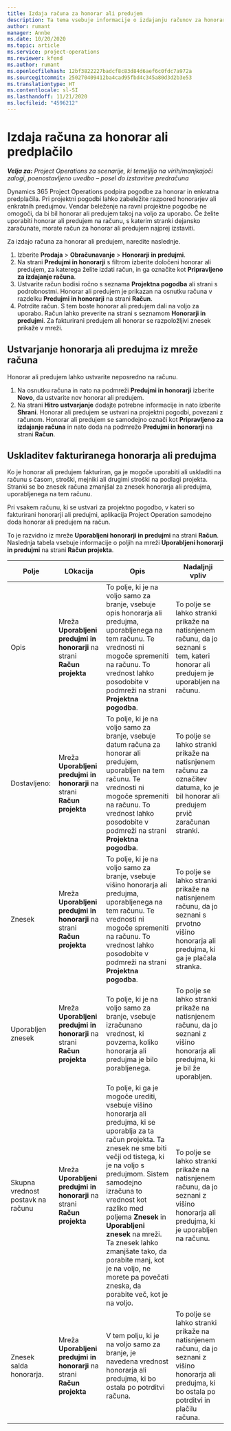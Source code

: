 ```yaml
---
title: Izdaja računa za honorar ali predujem
description: Ta tema vsebuje informacije o izdajanju računov za honorar ali predujem v aplikaciji Project Operations.
author: rumant
manager: Annbe
ms.date: 10/20/2020
ms.topic: article
ms.service: project-operations
ms.reviewer: kfend
ms.author: rumant
ms.openlocfilehash: 12bf3822227badcf8c83d84d6aef6c0fdc7a972a
ms.sourcegitcommit: 250270409412ba4cad95fbd4c345a80d3d2b3e53
ms.translationtype: HT
ms.contentlocale: sl-SI
ms.lasthandoff: 11/21/2020
ms.locfileid: "4596212"
---
```

# <a name="invoice-a-retainer-or-an-advance"></a>Izdaja računa za honorar ali predplačilo

_**Velja za:** Project Operations za scenarije, ki temeljijo na virih/manjkajoči zalogi, poenostavljeno uvedbo – posel do izstavitve predračuna_

Dynamics 365 Project Operations podpira pogodbe za honorar in enkratna predplačila. Pri projektni pogodbi lahko zabeležite razpored honorarjev ali enkratnih predujmov. Vendar beleženje na ravni projektne pogodbe ne omogoči, da bi bil honorar ali predujem takoj na voljo za uporabo. Če želite uporabiti honorar ali predujem na računu, s katerim stranki dejansko zaračunate, morate račun za honorar ali predujem najprej izstaviti.

Za izdajo računa za honorar ali predujem, naredite naslednje.

1. Izberite **Prodaja** > **Obračunavanje** > **Honorarji in predujmi**. 
2. Na strani **Predujmi in honorarji** s filtrom izberite določeni honorar ali predujem, za katerega želite izdati račun, in ga označite kot **Pripravljeno za izdajanje računa**.
3. Ustvarite račun bodisi ročno s seznama **Projektna pogodba** ali strani s podrobnostmi. Honorar ali predujem je prikazan na osnutku računa v razdelku **Predujmi in honorarji** na strani **Račun**.
4. Potrdite račun. S tem boste honorar ali predujem dali na voljo za uporabo. Račun lahko preverite na strani s seznamom **Honorarji in predujmi**. Za fakturirani predujem ali honorar se razpoložljivi znesek prikaže v mreži.

## <a name="create-a-retainer-or-advance-from-the-invoice-grid"></a>Ustvarjanje honorarja ali predujma iz mreže računa

Honorar ali predujem lahko ustvarite neposredno na računu.

1. Na osnutku računa in nato na podmreži **Predujmi in honorarji** izberite **Novo**, da ustvarite nov honorar ali predujem. 
2. Na strani **Hitro ustvarjanje** dodajte potrebne informacije in nato izberite **Shrani**. Honorar ali predujem se ustvari na projektni pogodbi, povezani z računom. Honorar ali predujem se samodejno označi kot **Pripravljeno za izdajanje računa** in nato doda na podmrežo **Predujmi in honorarji** na strani **Račun**.

## <a name="reconcile-an-invoiced-retainer-or-advance"></a>Uskladitev fakturiranega honorarja ali predujma

Ko je honorar ali predujem fakturiran, ga je mogoče uporabiti ali uskladiti na računu s časom, stroški, mejniki ali drugimi stroški na podlagi projekta. Stranki se bo znesek računa zmanjšal za znesek honorarja ali predujma, uporabljenega na tem računu.

Pri vsakem računu, ki se ustvari za projektno pogodbo, v kateri so fakturirani honorarji ali predujmi, aplikacija Project Operation samodejno doda honorar ali predujem na račun.

To je razvidno iz mreže **Uporabljeni honorarji in predujmi** na strani **Račun**. Naslednja tabela vsebuje informacije o poljih na mreži **Uporabljeni honorarji in predujmi** na strani **Račun projekta**.

| Polje | LOkacija | Opis | Nadaljnji vpliv |
| --- | --- | --- | --- |
| Opis | Mreža **Uporabljeni predujmi in honorarji** na strani **Račun projekta** |To polje, ki je na voljo samo za branje, vsebuje opis honorarja ali predujma, uporabljenega na tem računu. Te vrednosti ni mogoče spremeniti na računu. To vrednost lahko posodobite v podmreži na strani **Projektna pogodba**. | To polje se lahko stranki prikaže na natisnjenem računu, da jo seznani s tem, kateri honorar ali predujem je uporabljen na računu. |
| Dostavljeno: | Mreža **Uporabljeni predujmi in honorarji** na strani **Račun projekta**  | To polje, ki je na voljo samo za branje, vsebuje datum računa za honorar ali predujem, uporabljen na tem računu. Te vrednosti ni mogoče spremeniti na računu. To vrednost lahko posodobite v podmreži na strani **Projektna pogodba**. | To polje se lahko stranki prikaže na natisnjenem računu za označitev datuma, ko je bil honorar ali predujem prvič zaračunan stranki. |
| Znesek | Mreža **Uporabljeni predujmi in honorarji** na strani **Račun projekta**  | To polje, ki je na voljo samo za branje, vsebuje višino honorarja ali predujma, uporabljenega na tem računu. Te vrednosti ni mogoče spremeniti na računu. To vrednost lahko posodobite v podmreži na strani **Projektna pogodba**. | To polje se lahko stranki prikaže na natisnjenem računu, da jo seznani s prvotno višino honorarja ali predujma, ki ga je plačala stranka. |
| Uporabljen znesek | Mreža **Uporabljeni predujmi in honorarji** na strani **Račun projekta**  | To polje, ki je na voljo samo za branje, vsebuje izračunano vrednost, ki povzema, koliko honorarja ali predujma je bilo porabljenega. | To polje se lahko stranki prikaže na natisnjenem računu, da jo seznani z višino honorarja ali predujma, ki je bil že uporabljen. |
| Skupna vrednost postavk na računu | Mreža **Uporabljeni predujmi in honorarji** na strani **Račun projekta**  | To polje, ki ga je mogoče urediti, vsebuje višino honorarja ali predujma, ki se uporablja za ta račun projekta. Ta znesek ne sme biti večji od tistega, ki je na voljo s predujmom. Sistem samodejno izračuna to vrednost kot razliko med poljema **Znesek** in **Uporabljeni znesek** na mreži. Ta znesek lahko zmanjšate tako, da porabite manj, kot je na voljo, ne morete pa povečati zneska, da porabite več, kot je na voljo. | To polje se lahko stranki prikaže na natisnjenem računu, da jo seznani z višino honorarja ali predujma, ki je uporabljen na računu. |
| Znesek salda honorarja. | Mreža **Uporabljeni predujmi in honorarji** na strani **Račun projekta**  | V tem polju, ki je na voljo samo za branje, je navedena vrednost honorarja ali predujma, ki bo ostala po potrditvi računa. | To polje se lahko stranki prikaže na natisnjenem računu, da jo seznani z višino honorarja ali predujma, ki bo ostala po potrditvi in plačilu računa. |
